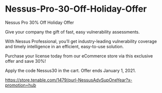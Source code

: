 # Nessus-Pro-30-Off-Holiday-Offer
Nessus Pro 30% Off Holiday Offer

Give your company the gift of fast, easy vulnerability assessments.

With Nessus Professional, you’ll get industry-leading vulnerability coverage and timely intelligence in an efficient, easy-to-use solution.

Purchase your license today from our eCommerce store via this exclusive offer and save 30%!

Apply the code Nessus30 in the cart. Offer ends January 1, 2021.

https://store.tenable.com/1479/purl-NessusAdvSupOneYear?x-promotion=hub
